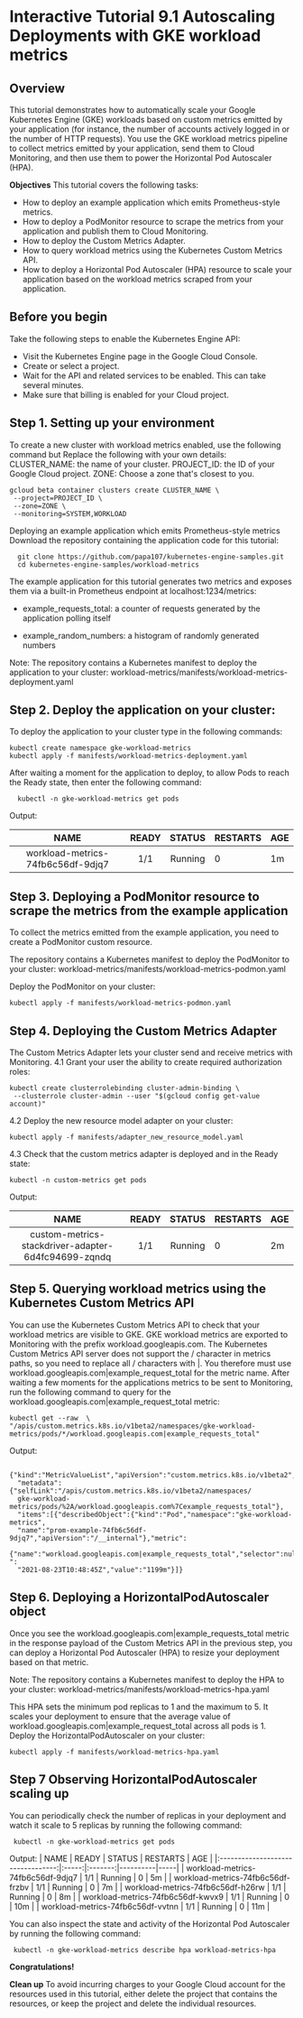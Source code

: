 # Interactive Tutorial 9.1 Autoscaling Deployments with GKE workload metrics 

## Overview
This tutorial demonstrates how to automatically scale your Google Kubernetes Engine (GKE) workloads based on custom metrics emitted by your application (for instance, the number of accounts actively logged in or the number of HTTP requests).
You use the GKE workload metrics pipeline to collect metrics emitted by your application, send them to Cloud Monitoring, and then use them to power the Horizontal Pod Autoscaler (HPA).

**Objectives**
This tutorial covers the following tasks:
* How to deploy an example application which emits Prometheus-style metrics.
* How to deploy a PodMonitor resource to scrape the metrics from your application and publish them to Cloud Monitoring.
* How to deploy the Custom Metrics Adapter.
* How to query workload metrics using the Kubernetes Custom Metrics API.
* How to deploy a Horizontal Pod Autoscaler (HPA) resource to scale your application based on the workload metrics scraped from your application.

## Before you begin
Take the following steps to enable the Kubernetes Engine API:
* Visit the Kubernetes Engine page in the Google Cloud Console.
* Create or select a project.
* Wait for the API and related services to be enabled. This can take several minutes.
* Make sure that billing is enabled for your Cloud project. 

## Step 1. Setting up your environment
To create a new cluster with workload metrics enabled, use the following command but Replace the following with your own details:
CLUSTER_NAME: the name of your cluster.
PROJECT_ID: the ID of your Google Cloud project.
ZONE: Choose a zone that's closest to you.
```
gcloud beta container clusters create CLUSTER_NAME \
 --project=PROJECT_ID \
 --zone=ZONE \
 --monitoring=SYSTEM,WORKLOAD
```
 
Deploying an example application which emits Prometheus-style metrics
Download the repository containing the application code for this tutorial:
```
  git clone https://github.com/papa107/kubernetes-engine-samples.git
  cd kubernetes-engine-samples/workload-metrics
```
The example application for this tutorial generates two metrics and exposes them via a built-in Prometheus endpoint at localhost:1234/metrics:

* example_requests_total: a counter of requests generated by the application polling itself

* example_random_numbers: a histogram of randomly generated numbers

Note: The repository contains a Kubernetes manifest to deploy the application to your cluster:
workload-metrics/manifests/workload-metrics-deployment.yaml

## Step 2. Deploy the application on your cluster:
To deploy the application to your cluster type in the following commands:
```
kubectl create namespace gke-workload-metrics
kubectl apply -f manifests/workload-metrics-deployment.yaml
```
After waiting a moment for the application to deploy, to allow Pods to reach the Ready state, then enter the following command:
```
  kubectl -n gke-workload-metrics get pods
```

Output:

 |                NAME               | READY |  STATUS | RESTARTS | AGE |
|:---------------------------------:|:-----:|:-------:|----------|-----|
| workload-metrics-74fb6c56df-9djq7 |  1/1  | Running | 0        | 1m  |

## Step 3. Deploying a PodMonitor resource to scrape the metrics from the example application
To collect the metrics emitted from the example application, you need to create a PodMonitor custom resource.

The repository contains a Kubernetes manifest to deploy the PodMonitor to your cluster:
workload-metrics/manifests/workload-metrics-podmon.yaml

Deploy the PodMonitor on your cluster:
```
kubectl apply -f manifests/workload-metrics-podmon.yaml
```
 
## Step 4. Deploying the Custom Metrics Adapter
The Custom Metrics Adapter lets your cluster send and receive metrics with Monitoring.
4.1 Grant your user the ability to create required authorization roles:
```
kubectl create clusterrolebinding cluster-admin-binding \
 --clusterrole cluster-admin --user "$(gcloud config get-value account)"
```

 4.2 Deploy the new resource model adapter on your cluster:
```
kubectl apply -f manifests/adapter_new_resource_model.yaml
```
4.3 Check that the custom metrics adapter is deployed and in the Ready state:
```
kubectl -n custom-metrics get pods
```

Output:

|                         NAME                        | READY |  STATUS | RESTARTS | AGE |
|:---------------------------------------------------:|:-----:|:-------:|----------|-----|
| custom-metrics-stackdriver-adapter-6d4fc94699-zqndq |  1/1  | Running | 0        | 2m  |

## Step 5. Querying workload metrics using the Kubernetes Custom Metrics API
You can use the Kubernetes Custom Metrics API to check that your workload metrics are visible to GKE.
GKE workload metrics are exported to Monitoring with the prefix workload.googleapis.com. The Kubernetes Custom Metrics API server does not support the / character in metrics paths, so you need to replace all / characters with |. 
You therefore must use workload.googleapis.com|example_request_total for the metric name.
After waiting a few moments for the applications metrics to be sent to Monitoring, run the following command to query for the workload.googleapis.com|example_request_total metric:
```
kubectl get --raw  \   "/apis/custom.metrics.k8s.io/v1beta2/namespaces/gke-workload-metrics/pods/*/workload.googleapis.com|example_requests_total"
```

Output:

```
 {"kind":"MetricValueList","apiVersion":"custom.metrics.k8s.io/v1beta2",
  "metadata":{"selfLink":"/apis/custom.metrics.k8s.io/v1beta2/namespaces/
  gke-workload-metrics/pods/%2A/workload.googleapis.com%7Cexample_requests_total"},
  "items":[{"describedObject":{"kind":"Pod","namespace":"gke-workload-metrics",
  "name":"prom-example-74fb6c56df-9djq7","apiVersion":"/__internal"},"metric":
  {"name":"workload.googleapis.com|example_requests_total","selector":null},"timestamp ":
  "2021-08-23T10:48:45Z","value":"1199m"}]}
```
## Step 6. Deploying a HorizontalPodAutoscaler object
Once you see the workload.googleapis.com|example_requests_total metric in the response payload of the Custom Metrics API in the previous step, you can deploy a Horizontal Pod Autoscaler (HPA) to resize your deployment based on that metric.

Note: The repository contains a Kubernetes manifest to deploy the HPA to your cluster:
workload-metrics/manifests/workload-metrics-hpa.yaml

This HPA sets the minimum pod replicas to 1 and the maximum to 5. It scales your deployment to ensure that the average value of workload.googleapis.com|example_request_total across all pods is 1.
Deploy the HorizontalPodAutoscaler on your cluster: 
```
kubectl apply -f manifests/workload-metrics-hpa.yaml
```

## Step 7 Observing HorizontalPodAutoscaler scaling up
You can periodically check the number of replicas in your deployment and watch it scale to 5 replicas by running the following command:
```
 kubectl -n gke-workload-metrics get pods
```
 
Output:
 |                NAME               | READY |  STATUS | RESTARTS | AGE |
|:---------------------------------:|:-----:|:-------:|----------|-----|
| workload-metrics-74fb6c56df-9djq7 |  1/1  | Running | 0        | 5m  |
| workload-metrics-74fb6c56df-frzbv | 1/1   | Running | 0        | 7m  |
| workload-metrics-74fb6c56df-h26rw | 1/1   | Running | 0        | 8m  |
| workload-metrics-74fb6c56df-kwvx9 | 1/1   | Running | 0        | 10m |
| workload-metrics-74fb6c56df-vvtnn | 1/1   | Running | 0        | 11m |

You can also inspect the state and activity of the Horizontal Pod Autoscaler by running the following command:
```
 kubectl -n gke-workload-metrics describe hpa workload-metrics-hpa
```
**Congratulations!** 

**Clean up**
To avoid incurring charges to your Google Cloud account for the resources used in this tutorial, either delete the project that contains the resources, or keep the project and delete the individual resources.
